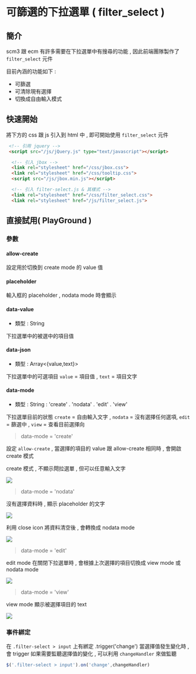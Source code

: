 
# 可篩選的下拉選單 ( filter_select )

## 簡介

scm3 跟 ecm 有許多需要在下拉選單中有搜尋的功能 , 因此前端團隊製作了 `filter_select` 元件

目前內涵的功能如下 : 
- 可篩選
- 可清除現有選擇
- 切換成自由輸入模式

## 快速開始

將下方的 css 跟 js 引入到 html 中 , 即可開始使用 `filter_select` 元件

```html
 <!-- 引用 jquery -->
 <script src="/js/jQuery.js" type="text/javascript"></script>

  <!-- 引入 jbox -->
  <link rel="stylesheet" href="/css/jbox.css">
  <link rel="stylesheet" href="/css/tooltip.css">
  <script src="/js/jbox.min.js"></script>

  <!-- 引入 filter-select.js & 其樣式 -->
  <link rel="stylesheet" href="/css/filter_select.css">
  <link rel="stylesheet" href="/js/filter_select.js">
```

## 直接試用( PlayGround )

<vuep template="#filter_select"></vuep>

<script v-pre type="text/x-template" id="filter_select">
<style>
    
</style>
<template>
 <div name='select_search_example' 
    class="filter-select" 
    allow-create='@新增' 
    scroll-height='130px' 
    placeholder="Search.." 
    data-value="js" 
    data-json='
          [
            {"value":"@新增","text":"新增 🐈"},
            {"value":"JQuery","text":"JQuery"},
            {"value":"js","text":"JavaScript"},
            {"value":"java","text":"Java"},
            {"value":"Python","text":"python"},
            {"value":"react","text":"React"},
            {"value":"vue","text":"vue"},
            {"value":"go","text":"go"},
            {"value":"c++","text":"C++"},
            {"value":"c#","text":"C#"}
          ]
        '>
    </div>
</template>
<script>
  import filter_select from './js/filter_select.js'

  export default {
    mounted(){
        window.initFilterSelect();
    }
  }
</script>
</script>

### 參數

#### allow-create

設定用於切換到 create mode 的 value 值

#### placeholder

輸入框的 placeholder , nodata mode 時會顯示

#### data-value

- 類型 : String 

下拉選單中的被選中的項目值

#### data-json

- 類型 : Array<{value,text}> 

下拉選單中的可選項目 `value` = 項目值 , `text` = 項目文字 

#### data-mode

- 類型 : String : 'create' . 'nodata' . 'edit' . 'view'

下拉選單目前的狀態  `create` = 自由輸入文字 , `nodata` = 沒有選擇任何選項, `edit` = 篩選中 , `view` = 查看目前選擇向

> data-mode = 'create' 

設定 `allow-create` , 當選擇的項目的 value 跟 allow-create 相同時 , 會開啟 create 模式

create 模式 , 不顯示閜拉選單 , 但可以任意輸入文字 

![](https://i.imgur.com/H6ETtBf.gif)

> data-mode = 'nodata'

沒有選擇資料時 , 顯示 placeholder 的文字

![](https://i.imgur.com/frR3dOG.png)

利用 close icon 將資料清空後 , 會轉換成 nodata mode 

![](https://i.imgur.com/Ave9WqR.gif)

> data-mode = 'edit'

edit mode 在關閉下拉選單時 , 會根據上次選擇的項目切換成 view mode 或 nodata mode

![](https://i.imgur.com/WTQPQKt.gif)

> data-mode = 'view'

view mode 顯示被選擇項目的 text

![](https://i.imgur.com/qXfey6I.png)

### 事件綁定

在 `.filter-select > input` 上有綁定 .trigger('change') 當選擇值發生變化時 , 會 trigger
如果需要監聽選擇值的變化 , 可以利用 `changeHandler` 來做監聽

```javascript
$('.filter-select > input').on('change',changeHandler)
```
